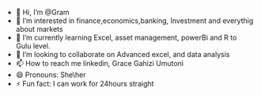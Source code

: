- 👋 Hi, I’m @Gram
- 👀 I’m interested in finance,economics,banking, Investment and everythig about markets 
- 🌱 I’m currently learning Excel, asset management, powerBi and R to Gulu level.
- 💞️ I’m looking to collaborate on Advanced excel, and data analysis
- 📫 How to reach me linkedin, Grace Gahizi Umutoni
- 😄 Pronouns: She\her 
- ⚡ Fun fact: I can work for 24hours straight

<!---
Gram-code204/Gram-code204 is a ✨ special ✨ repository because its `README.md` (this file) appears on your GitHub profile.
You can click the Preview link to take a look at your changes.
--->
